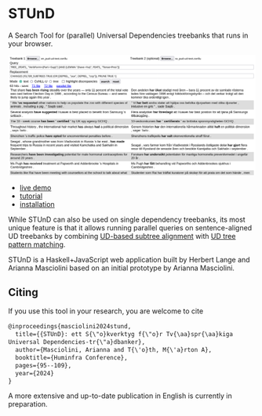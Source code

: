 # STUnD

A Search Tool for (parallel) Universal Dependencies treebanks that runs in your browser.

![STUnD GUI](img/replacement2.png)


- [live demo](https://demo.spraakbanken.gu.se/stund)
- [tutorial](tutorial.md)
- [installation](installation.md)

While STUnD can also be used on single dependency treebanks, its most unique feature is that it allows running parallel queries on sentence-aligned UD treebanks by combining [UD-based subtree alignment](https://github.com/harisont/concept-alignment) with [UD tree pattern matching](https://github.com/harisont/deptreehs/blob/main/pattern_matching_and_replacement.md).

STUnD is a Haskell+JavaScript web application built by Herbert Lange and Arianna Masciolini based on an initial prototype by Arianna Masciolini. 

## Citing
If you use this tool in your research, you are welcome to cite

```
@inproceedings{masciolini2024stund,
  title={{STUnD}: ett S{\"o}kverktyg f{\"o}r Tv{\aa}spr{\aa}kiga Universal Dependencies-tr{\"a}dbanker},
  author={Masciolini, Arianna and T{\'o}th, M{\'a}rton A},
  booktitle={Huminfra Conference},
  pages={95--109},
  year={2024}
}
```

A more extensive and up-to-date publication in English is currently in preparation.